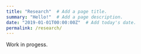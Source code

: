 ```yaml
---
title: "Research"  # Add a page title.
summary: "Hello!"  # Add a page description.
date: "2019-01-01T00:00:00Z"  # Add today's date.
permalink: /research/
---
```

Work in progess.
